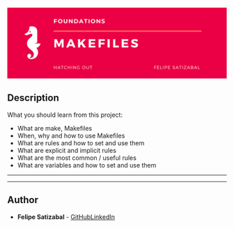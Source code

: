 <p align='center'><img src='https://github.com/felipesv/holbertonschool-low_level_programming/blob/master/0x1C-makefiles/main_header.png' alt='Banner'></a></p> 

## Description
What you should learn from this project:

* What are make, Makefiles
* When, why and how to use Makefiles
* What are rules and how to set and use them
* What are explicit and implicit rules
* What are the most common / useful rules
* What are variables and how to set and use them

---
---

## Author
* **Felipe Satizabal** - [GitHub](https://github.com/felipesv)[LinkedIn](https://www.linkedin.com/in/felipesatizabal/)